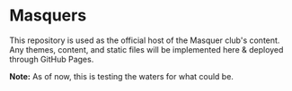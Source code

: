 # Masquers
This repository is used as the official host of the Masquer club's content.
Any themes, content, and static files will be implemented here & deployed through GitHub Pages.

**Note:** As of now, this is testing the waters for what could be.